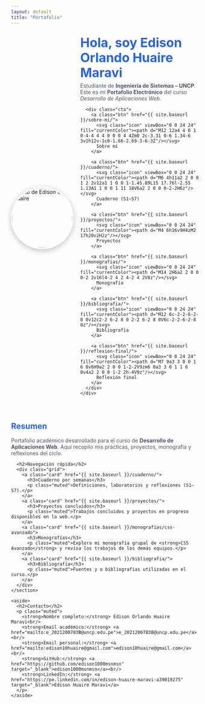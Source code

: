 ```yaml
---
layout: default
title: "Portafolio"
---
```


<!-- ===== Estilos mejorados de la portada ===== -->
<style>
  /* ==== CABECERA ==== */
  .page-header {
    background-image:
      linear-gradient(rgba(0,0,0,.55), rgba(0,0,0,.55)),
      url("https://siemprendes.com/wp-content/uploads/2024/11/desarrollo-de-aplicaciones-web.jpg");
    background-size: cover;
    background-position: center;
    color: #fff !important;
  }
  .project-name, .project-tagline { color: #fff !important; }

  /* ==== PALETA PROFESIONAL ==== */
  :root {
    --primary: #2563eb;        /* azul índigo profesional */
    --primary-dark: #1e4fd4;
    --text-muted: #4b5563;     /* gris neutro */
    --card-border: #d1d5db;
  }

  h1, h2, h3 { color: var(--primary); }
  a { color: var(--primary); }

  /* ==== HERO ==== */
  .hero {
    display: grid;
    grid-template-columns: 160px 1fr;
    gap: 24px;
    align-items: center;
    margin: 24px 0 34px;
  }
  .hero img {
    width: 160px; height: 160px;
    border-radius: 50%;
    object-fit: cover;
    border: 3px solid #fff;
    box-shadow: 0 4px 16px rgba(0,0,0,0.25);
  }
  .hero h1 { margin: 0 0 6px; font-size: 2.1rem; line-height: 1.2; }
  .hero p { margin: .3rem 0 0; color: var(--text-muted); }

  /* ==== BOTONES ==== */
  .cta {
    display: flex;
    flex-wrap: wrap;
    gap: 12px;
    margin: 20px 0 0;
  }
  .btn {
    padding: 11px 18px;
    border-radius: 10px;
    border: none;
    text-decoration: none;
    font-weight: 600;
    color: #fff;
    background: var(--primary);
    display: inline-flex;
    align-items: center;
    gap: 8px;
    transition: background .2s ease, transform .2s ease, box-shadow .2s ease;
  }
  .btn:hover {
    background: var(--primary-dark);
    transform: translateY(-1px);
    box-shadow: 0 3px 8px rgba(0,0,0,0.15);
  }
  .icon { width: 18px; height: 18px; display: inline-block; vertical-align: middle; }

  /* ==== TARJETAS ==== */
  .grid {
    display: grid;
    grid-template-columns: repeat(auto-fit, minmax(270px, 1fr));
    gap: 16px;
    margin: 22px 0;
  }
  .card {
    padding: 16px;
    border: 1px solid var(--card-border);
    border-radius: 12px;
    background: #fff;
    transition: transform .2s ease, box-shadow .2s ease;
    text-decoration: none;
    color: inherit;
  }
  .card:hover {
    transform: translateY(-3px);
    box-shadow: 0 4px 12px rgba(0,0,0,0.07);
  }
  .muted { color: var(--text-muted); }

  @media (min-width: 900px) {
    .split { display: grid; grid-template-columns: 1.1fr .9fr; gap: 30px; align-items: start; }
  }
</style>

<main class="content">

  <div class="hero">
    <img src="https://media.licdn.com/dms/image/v2/D4D03AQEJlDo21zm3-Q/profile-displayphoto-shrink_800_800/profile-displayphoto-shrink_800_800/0/1683091933866?e=1762992000&v=beta&t=RgkgznRs4TGl2uK-4HD_HxP5ZrqZ87rHKP0iYG47JGY"
         alt="Foto de Edison O. Huaire">
    <div>
        <h1>Hola, soy <strong>Edison Orlando Huaire Maravi</strong></h1>
    <p>Estudiante de <strong>Ingeniería de Sistemas – UNCP</strong>. Este es mi
      <strong>Portafolio Electrónico</strong> del curso <em>Desarrollo de Aplicaciones Web</em>.</p>

      <div class="cta">
        <a class="btn" href="{{ site.baseurl }}/sobre-mi/">
          <svg class="icon" viewBox="0 0 24 24" fill="currentColor"><path d="M12 12a4 4 0 1 0-4-4 4 4 0 0 0 4 4Zm0 2c-3.31 0-6 1.34-6 3v1h12v-1c0-1.66-2.69-3-6-3Z"/></svg>
          Sobre mí
        </a>

        <a class="btn" href="{{ site.baseurl }}/cuaderno/">
          <svg class="icon" viewBox="0 0 24 24" fill="currentColor"><path d="M6 4h11a2 2 0 0 1 2 2v12a1 1 0 0 1-1.45.89L15 17.76l-2.55 1.13A1 1 0 0 1 11 18V6a2 2 0 0 0-2-2H6z"/></svg>
          Cuaderno (S1–S7)
        </a>

        <a class="btn" href="{{ site.baseurl }}/proyectos/">
          <svg class="icon" viewBox="0 0 24 24" fill="currentColor"><path d="M4 6h16v9H4zM2 17h20v2H2z"/></svg>
          Proyectos
        </a>

        <a class="btn" href="{{ site.baseurl }}/monografias/">
          <svg class="icon" viewBox="0 0 24 24" fill="currentColor"><path d="M14 2H6a2 2 0 0 0-2 2v16l4-2 4 2 4-2 4 2V8z"/></svg>
          Monografía
        </a>

        <a class="btn" href="{{ site.baseurl }}/bibliografia/">
          <svg class="icon" viewBox="0 0 24 24" fill="currentColor"><path d="M12 6c-2-2-6-2-8 0v12c2-2 6-2 8 0 2-2 6-2 8 0V6c-2-2-6-2-8 0z"/></svg>
          Bibliografía
        </a>

        <a class="btn" href="{{ site.baseurl }}/reflexion-final/">
          <svg class="icon" viewBox="0 0 24 24" fill="currentColor"><path d="M7 9a3 3 0 0 1 6 0v6H9a2 2 0 0 1-2-2V9zm6 0a3 3 0 1 1 6 0v4a2 2 0 0 1-2 2h-4V9z"/></svg>
          Reflexión final
        </a>
      </div>
    </div>
  </div>

  <div class="split">
    <section>
      <h2>Resumen</h2>
      <p class="muted">
        Portafolio académico desarrollado para el curso de <strong>Desarrollo de Aplicaciones Web</strong>.
        Aquí recopilo mis prácticas, proyectos, monografía y reflexiones del ciclo.
      </p>

      <h2>Navegación rápida</h2>
      <div class="grid">
        <a class="card" href="{{ site.baseurl }}/cuaderno/">
          <h3>Cuaderno por semanas</h3>
          <p class="muted">Definiciones, laboratorios y reflexiones (S1–S7).</p>
        </a>
        <a class="card" href="{{ site.baseurl }}/proyectos/">
          <h3>Proyectos concluidos</h3>
          <p class="muted">Trabajos concluidos y proyectos en progreso disponibles en la web.</p>
        </a>
        <a class="card" href="{{ site.baseurl }}/monografias/css-avanzado">
          <h3>Monografías</h3>
          <p class="muted">Explora mi monografía grupal de <strong>CSS Avanzado</strong> y revisa los trabajos de los demás equipos.</p>
        </a>
        <a class="card" href="{{ site.baseurl }}/bibliografia/">
          <h3>Bibliografía</h3>
          <p class="muted">Fuentes y o bibliografias utilizadas en el curso.</p>
        </a>
      </div>
    </section>

    <aside>
      <h2>Contacto</h2>
      <p class="muted">
        <strong>Nombre completo:</strong> Edison Orlando Huaire Maravi<br/>
        <strong>Email académico:</strong> <a href="mailto:e_2021200783B@uncp.edu.pe">e_2021200783B@uncp.edu.pe</a><br/>
        <strong>Email personal:</strong> <a href="mailto:edison10huaire@gmail.com">edison10huaire@gmail.com</a><br/>
        <strong>GitHub:</strong> <a href="https://github.com/edison1000msnmsn" target="_blank">edison1000msnmsn</a><br/>
        <strong>LinkedIn:</strong> <a href="https://pe.linkedin.com/in/edison-huaire-maravi-a39019275" target="_blank">Edison Huaire Maravi</a>
      </p>
    </aside>
  </div>
</main>
